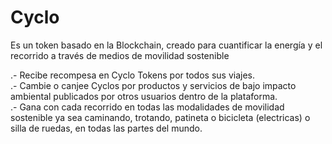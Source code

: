 # Cyclo 
Es un token basado en la Blockchain, creado para cuantificar la energía y el recorrido a través de medios de movilidad sostenible

.- Recibe recompesa en Cyclo Tokens por todos sus viajes.</br>
.- Cambie o canjee Cyclos por productos y servicios de bajo impacto ambiental publicados por otros usuarios dentro de la plataforma. </br>
.- Gana con cada recorrido en todas las modalidades de movilidad sostenible ya sea caminando, trotando, patineta o bicicleta (electricas) o silla de ruedas, en todas las partes del mundo.</br>

